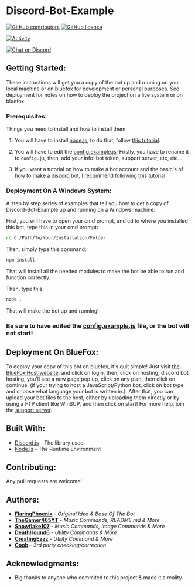 # Discord-Bot-Example

[![GitHub contributors](https://img.shields.io/github/contributors/BlueFox-Development/Discord-Bot-Example.svg?style=flat-square)](https://github.com/BlueFox-Development/Discord-Bot-Example/graphs/contributors)
[![GitHub license](https://img.shields.io/github/license/BlueFox-Development/Discord-Bot-Example.svg?style=flat-square)](https://github.com/BlueFox-Development/Discord-Bot-Example/blob/master/LICENSE)

[![Activity](https://img.shields.io/github/commit-activity/m/BlueFox-Development/Discord-Bot-Example)](https://github.com/BlueFox-Development/Discord-Bot-Example/pulse)

[![Chat on Discord](https://img.shields.io/discord/704423873415741510?logo=discord&style=flat-square)](https://discord.gg/9QtaQ2bPV5)

## Getting Started:

These instructions will get you a copy of the bot up and running on your local machine or on bluefox for development or personal purposes. See deployment for notes on how to deploy the project on a live system or on bluefox.

### Prerequisites:

Things you need to install and how to install them:

1. You will have to install [node.js](https://nodejs.org/en/download/), to do that, follow [this tutorial](https://treehouse.github.io/installation-guides/windows/node-windows.html).

2. You will have to edit the [config.example.js](https://github.com/BlueFox-Development/Discord-Bot-Example/blob/master/config.example.js); Firstly, you have to rename it to `config.js`, then, add your info: bot token, support server, etc, etc...

3. If you want a tutorial on how to make a bot account and the basic's of how to make a discord bot, I recommend following [this tutorial](https://github.com/dylanwe/How-to-make-a-discord-bot)

### Deployment On A Windows System:

A step by step series of examples that tell you how to get a copy of Discord-Bot-Example up and running on a Windows machine:

First, you will have to open your cmd prompt, and cd to where you installed this bot, type this in your cmd prompt:

```sh
cd C:/Path/To/Your/Installation/Folder
```

Then, simply type this command:

```sh
npm install
```

That will install all the needed modules to make the bot be able to run and function correctly.

Then, type this:

```sh
node .
```

That will make the bot up and running!

### Be sure to have edited the [config.example.js](https://github.com/BlueFox-Development/Discord-Bot-Example/blob/master/config.example.js) file, or the bot will not start!

## Deployment On BlueFox:

To deploy your copy of this bot on bluefox, it's quit simple! Just visit [the BlueFox Host website](https://bluefoxhost.com/), and click on login, then, click on hosting, discord bot hosting, you'll see a new page pop up, click on any plan, then click on continue, (if your trying to host a JavaScript/Python bot, click on bot type and choose what language your bot is written in.). After that, you can upload your bot files to the host, either by uploading them directly or by using a FTP client like WinSCP, and then click on start!
For more help, join the [support server](https://discord.gg/9QtaQ2bPV5).

## Built With:

* [Discord.js](https://discord.js.org/#/docs/main/12.2.0/general/welcome) - The library used
* [Node.js](https://www.nodejs.org) - The Runtime Environment

## Contributing:

Any pull requests are welcome!

## Authors:

* **[FlaringPhoenix](https://github.com/FlaringPhoenix)** - *Original Idea & Base Of The Bot*
* **[TheGamer465YT](https://github.com/TheGamer456YT)** - *Music Commands, README.md & More*
* **[Snowflake107](https://github.com/Snowflake107)** - *Music Commands, Image Commands & More*
* **[DeathHound6](https://github.com/DeathHound6)** - *Utility Commands & More*
* **[CreatingEzzz](https://github.com/CatingEzz)** - *Utility Command & More*
* **[Coob](https://github.com/Coob2003)** - *3rd party checking/correction*

## Acknowledgments:

* Big thanks to anyone who commited to this project & made it a reality.

